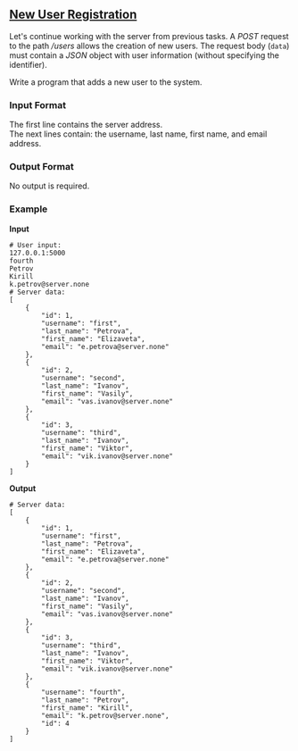 ## [New User Registration](../../../solutions/6.3/63_h.py)

Let's continue working with the server from previous tasks. A _POST_ request to the path _/users_ allows the creation of new users. The request body (`data`) must contain a _JSON_ object with user information (without specifying the identifier).

Write a program that adds a new user to the system.

### Input Format

The first line contains the server address.\
The next lines contain: the username, last name, first name, and email address.

### Output Format

No output is required.

### Example

__Input__
```plaintext
# User input:
127.0.0.1:5000
fourth
Petrov
Kirill
k.petrov@server.none
# Server data:
[
    {
        "id": 1,
        "username": "first",
        "last_name": "Petrova",
        "first_name": "Elizaveta",
        "email": "e.petrova@server.none"
    },
    {
        "id": 2,
        "username": "second",
        "last_name": "Ivanov",
        "first_name": "Vasily",
        "email": "vas.ivanov@server.none"
    },
    {
        "id": 3,
        "username": "third",
        "last_name": "Ivanov",
        "first_name": "Viktor",
        "email": "vik.ivanov@server.none"
    }
]
```

__Output__
```plaintext
# Server data:
[
    {
        "id": 1,
        "username": "first",
        "last_name": "Petrova",
        "first_name": "Elizaveta",
        "email": "e.petrova@server.none"
    },
    {
        "id": 2,
        "username": "second",
        "last_name": "Ivanov",
        "first_name": "Vasily",
        "email": "vas.ivanov@server.none"
    },
    {
        "id": 3,
        "username": "third",
        "last_name": "Ivanov",
        "first_name": "Viktor",
        "email": "vik.ivanov@server.none"
    },
    {
        "username": "fourth",
        "last_name": "Petrov",
        "first_name": "Kirill",
        "email": "k.petrov@server.none",
        "id": 4
    }
]
```